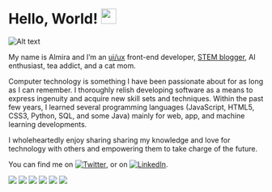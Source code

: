 # Hello, World! <img src="https://raw.githubusercontent.com/MartinHeinz/MartinHeinz/master/wave.gif" width="30px">

![Alt text](https://media3.giphy.com/media/xVRRDVP6lqtNQJrzN7/giphy.gif)

My name is Almira and I’m an [ui/ux](https://www.behance.net/almirahayes) front-end developer, [STEM blogger](https://theartofcoding.org/), AI enthusiast, tea addict, and a cat mom.

Computer technology is something I have been passionate about for as long as I can remember. I thoroughly relish developing software as a means to express ingenuity and acquire new skill sets and techniques. Within the past few years, I learned several programming languages (JavaScript, HTML5, CSS3, Python, SQL, and some Java) mainly for web, app, and machine learning developments.

I wholeheartedly enjoy sharing sharing my knowledge and love for technology with others and empowering them to take charge of the future. 

<!-- Actual text -->

You can find me on [![Twitter][1.2]][1], or on [![LinkedIn][2.2]][2].

<!-- Icons -->

[1.2]: http://i.imgur.com/wWzX9uB.png (twitter icon without padding)
[2.2]: https://github.com/MartinHeinz/MartinHeinz/blob/master/linkedin-3-16.png?raw=true

<!-- Links to your social media accounts -->

[1]: https://twitter.com/theartofcoding2
[2]: https://www.linkedin.com/in/almira-h-609ba71a5/



![](https://img.shields.io/badge/<WORD_ON_LEFT>-<WORD_ON_RIGHT>-informational?style=flat&logo=<LOGO_NAME>&logoColor=white&color=2bbc8a)
![](https://img.shields.io/badge/<WORD_ON_LEFT>-<WORD_ON_RIGHT>-informational?style=flat&logo=data:image/svg%2bxml;base64,<BASE64_DATA>)
![](https://img.shields.io/badge/<WORD_ON_LEFT>-<WORD_ON_RIGHT>-informational?style=flat&logo=<LOGO_NAME>&logoColor=white&color=2bbc8a)
![](https://img.shields.io/badge/<WORD_ON_LEFT>-<WORD_ON_RIGHT>-informational?style=flat&logo=<LOGO_NAME>&logoColor=white&color=2bbc8a)
![](https://img.shields.io/badge/<WORD_ON_LEFT>-<WORD_ON_RIGHT>-informational?style=flat&logo=data:image/svg%2bxml;base64,<BASE64_DATA>)
![](https://img.shields.io/badge/<WORD_ON_LEFT>-<WORD_ON_RIGHT>-informational?style=flat&logo=<LOGO_NAME>&logoColor=white&color=2bbc8a)
